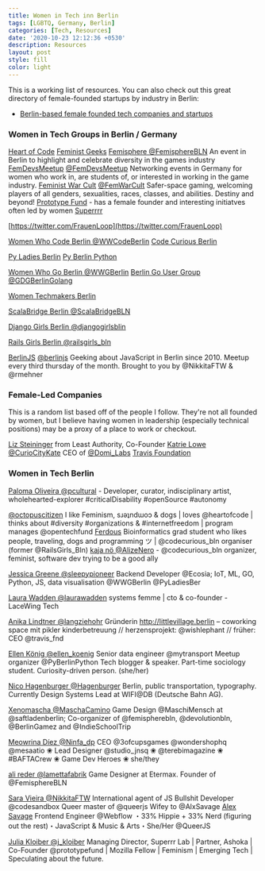 ```yaml
---
title: Women in Tech inn Berlin
tags: [LGBTQ, Germany, Berlin]
categories: [Tech, Resources]
date: '2020-10-23 12:12:36 +0530'
description: Resources
layout: post
style: fill
color: light
---
```


This is a working list of resources. You can also check out this great directory of female-founded startups by industry in Berlin:
- [Berlin-based female founded tech companies and startups](https://startup-map.berlin/lists/18407?showGrid=false)

### Women in Tech Groups in Berlin / Germany
[Heart of Code](https://twitter.com/heartofcode)
[Feminist Geeks](https://twitter.com/femgeeks)
[Femisphere @FemisphereBLN](https://twitter.com/femispherebln)
An event in Berlin to highlight and celebrate diversity in the games industry
[FemDevsMeetup](femdevsmeetup.com) [@FemDevsMeetup](https://twitter.com/FemDevsMeetup)
Networking events in Germany for women who work in, are students of, or interested in working in the game industry.
[Feminist War Cult](feministwarcult.com) [@FemWarCult](https://twitter.com/FemWarCult) Safer-space gaming, welcoming players of all genders, sexualities, races, classes, and abilities. Destiny and beyond!
[Prototype Fund](https://prototypefund.de/) - has a female founder and interesting initiatves often led by women
[Superrrr](https://superrr.net/)

[https://twitter.com/FrauenLoop](https://twitter.com/FrauenLoop)

[Women Who Code Berlin @WWCodeBerlin](https://twitter.com/WWCodeBerlin)
[Code Curious Berlin](https://twitter.com/codecurious_bln)

[Py Ladies Berlin](https://twitter.com/PyLadiesBer)
[Py Berlin Python](https://twitter.com/PyBerlinPython)

[Women Who Go Berlin @WWGBerlin](https://twitter.com/WWGBerlin)
[Berlin Go User Group @GDGBerlinGolang](https://twitter.com/GDGBerlinGolang)

[Women Techmakers Berlin](https://twitter.com/wtm_berlin)

[ScalaBridge Berlin @ScalaBridgeBLN](https://twitter.com/ScalaBridgeBLN)

[Django Girls Berlin @djangogirlsblin](https://twitter.com/djangogirlsblin)

[Rails Girls Berlin @railsgirls_bln](https://twitter.com/RailsGirls_Bln)

[BerlinJS](http://berlinjs.org) [@berlinjs](https://twitter.com/berlinjs)
Geeking about JavaScript in Berlin since 2010. Meetup every third thursday of the month. Brought to you by @NikkitaFTW & @rmehner

### Female-Led Companies

This is a random list based off of the people I follow. They're not all founded by women, but I believe having women in leadership (especially technical positions) may be a proxy of a place to work or checkout.

[Liz Steininger](https://twitter.com/liz315) from Least Authority, Co-Founder
[Katrie Lowe @CurioCityKate](https://twitter.com/CurioCityKate) CEO of [@Domi_Labs](https://twitter.com/Domi_Labs)
[Travis Foundation](https://twitter.com/travis_fnd) 

### Women in Tech Berlin

[Paloma Oliveira @pcultural](https://twitter.com/pcultural) - Developer, curator, indisciplinary artist, wholehearted-explorer #criticalDisability #openSource #autonomy

[@octopuscitizen](https://twitter.com/octopuscitizen) I like Feminism, sɹǝʇndɯoɔ & dogs | loves @heartofcode | thinks about #diversity #organizations & #internetfreedom | program manages @opentechfund
[Ferdous](https://twitter.com/ferbsx) Bioinformatics grad student who likes people, traveling, dogs and programming ツ | @codecurious_bln organiser (former @RailsGirls_Bln) 
[kaja nö @AlizeNero](https://twitter.com/AlizeNero) - @codecurious_bln organizer, feminist, software dev trying to be a good ally
 
[Jessica Greene @sleepypioneer](https://twitter.com/sleepypioneer) Backend Developer @Ecosia; IoT, ML, GO, Python, JS, data visualisation @WWGBerlin @PyLadiesBer

[Laura Wadden @laurawadden](https://twitter.com/laurawadden) systems femme | cto & co-founder - LaceWing Tech

[Anika Lindtner @langziehohr](https://twitter.com/langziehohr)
Gründerin http://littlevillage.berlin – coworking space mit pikler kinderbetreuung // herzensprojekt: @wishlephant // früher: CEO @travis_fnd

[Ellen König @ellen_koenig](https://twitter.com/ellen_koenig) Senior data engineer @mytransport Meetup organizer @PyBerlinPython Tech blogger & speaker. Part-time sociology student. Curiosity-driven person. (she/her)
 
[Nico Hagenburger @Hagenburger](https://twitter.com/Hagenburger)
Berlin, public transportation, typography. Currently Design Systems Lead at WIFI@DB (Deutsche Bahn AG). 

[Xenomascha @MaschaCamino](https://twitter.com/MaschaCamino) Game Design @MaschiMensch at @saftladenberlin; Co-organizer of @femispherebln, @devolutionbln, @BerlinGamez and @IndieSchoolTrip

[Meowrina Díez @Ninfa_dp](https://twitter.com/Ninfa_dp) CEO @3ofcupsgames  @wondershophq @mesaatio ❀ Lead Designer @studio_jnsq ❀ @terebimagazine
 ❀ #BAFTACrew ❀ Game Dev Heroes ❀ she/they 

[ali reder @lamettafabrik](https://twitter.com/lamettafabrik) Game Designer at Etermax. Founder of @FemisphereBLN

[Sara Vieira @NikkitaFTW](https://twitter.com/NikkitaFTW) International agent of JS Bullshit Developer @codesandbox Queer master of @queerjs Wifey to @AlxSavage
[Alex Savage](https://twitter.com/AlxSavage) Frontend Engineer @Webflow
 ・33% Hippie + 33% Nerd (figuring out the rest)・JavaScript & Music & Arts・She/Her @QueerJS
 
[Julia Kloiber @j_kloiber](https://twitter.com/j_kloiber) Managing Director, Superrr Lab | Partner, Ashoka | Co-Founder @prototypefund | Mozilla Fellow | Feminism | Emerging Tech | Speculating about the future.

 